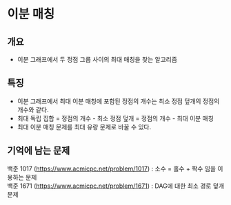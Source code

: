 # 이분 매칭

## 개요
* 이분 그래프에서 두 정점 그룹 사이의 최대 매칭을 찾는 알고리즘

## 특징
* 이분 그래프에서 최대 이분 매칭에 포함된 정점의 개수는 최소 정점 덮개의 정점의 개수와 같다.
* 최대 독립 집합 = 정점의 개수 - 최소 정점 덮개 = 정점의 개수 - 최대 이분 매칭
* 최대 이분 매칭 문제를 최대 유량 문제로 바꿀 수 있다.

## 기억에 남는 문제
백준 1017 (https://www.acmicpc.net/problem/1017) : 소수 = 홀수 + 짝수 임을 이용하는 문제  
백준 1671 (https://www.acmicpc.net/problem/1671) : DAG에 대한 최소 경로 덮개 문제

